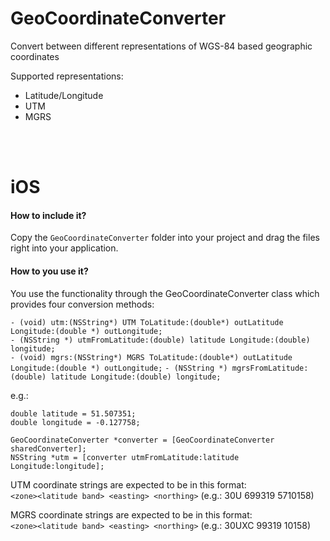 GeoCoordinateConverter
======================

Convert between different representations of WGS-84 based geographic coordinates


Supported representations:

* Latitude/Longitude 
* UTM
* MGRS

<br/><br/>  

  
iOS
===

#### How to include it?
Copy the `GeoCoordinateConverter` folder into your project and drag the files right into your application. 

#### How to you use it?
You use the functionality through the GeoCoordinateConverter class which provides four conversion methods:

`- (void) utm:(NSString*) UTM ToLatitude:(double*) outLatitude Longitude:(double *) outLongitude;`  
`- (NSString *) utmFromLatitude:(double) latitude Longitude:(double) longitude;`  
`- (void) mgrs:(NSString*) MGRS ToLatitude:(double*) outLatitude Longitude:(double *) outLongitude;` 
`- (NSString *) mgrsFromLatitude:(double) latitude Longitude:(double) longitude;` 

e.g.:

	double latitude = 51.507351; 
	double longitude = -0.127758;

    GeoCoordinateConverter *converter = [GeoCoordinateConverter sharedConverter];
    NSString *utm = [converter utmFromLatitude:latitude Longitude:longitude];


UTM coordinate strings are expected to be in this format:  
`<zone><latitude band> <easting> <northing>` (e.g.: 30U 699319 5710158)

MGRS coordinate strings are expected to be in this format:  
`<zone><latitude band> <easting> <northing>` (e.g.: 30UXC 99319 10158)  

